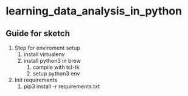 # learning_data_analysis_in_python
## Guide for sketch
1. Step for enviroment setup
   1. install virtualenv
   2. install python3 in brew
      1. compile with tcl-tk
      2. setup python3 env
2. Init requirements
   1. pip3 install -r requirements.txt
